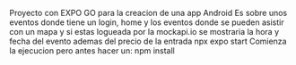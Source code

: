 Proyecto con EXPO GO para la creacion de una app Android
Es sobre unos eventos donde tiene  un login, home y los eventos donde se pueden asistir con un mapa y si estas logueada por la mockapi.io se mostraria la hora y fecha del evento ademas del precio de la entrada
npx expo start 
Comienza la ejecucion pero antes hacer un: npm install
